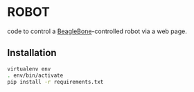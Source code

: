 ROBOT
=====

code to control a
[BeagleBone](http://archlinuxarm.org/platforms/armv7/ti/beaglebone)-controlled
robot via a web page.

Installation
----

```bash
virtualenv env
. env/bin/activate
pip install -r requirements.txt
```
